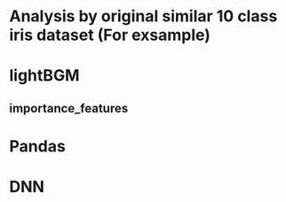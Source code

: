 # Analysis by original similar 10 class iris dataset (For exsample)


# lightBGM 

## importance_features


# Pandas 


# DNN


